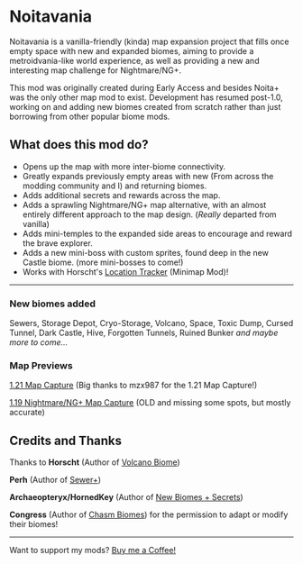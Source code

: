 # Noitavania
Noitavania is a vanilla-friendly (kinda) map expansion project that fills once empty space with new and expanded biomes, aiming to provide a metroidvania-like world experience, as well as providing a new and interesting map challenge for Nightmare/NG+.

This mod was originally created during Early Access and besides Noita+ was the only other map mod to exist. Development has resumed post-1.0, working on and adding new biomes created from scratch rather than just borrowing from other popular biome mods.

## What does this mod do?
* Opens up the map with more inter-biome connectivity.
* Greatly expands previously empty areas with new (From across the modding community and I) and returning biomes.
* Adds additional secrets and rewards across the map.
* Adds a sprawling Nightmare/NG+ map alternative, with an almost entirely different approach to the map design. (*Really* departed from vanilla)
* Adds mini-temples to the expanded side areas to encourage and reward the brave explorer.
* Adds a new mini-boss with custom sprites, found deep in the new Castle biome. (more mini-bosses to come!)
* Works with Horscht's [Location Tracker](https://steamcommunity.com/sharedfiles/filedetails/?id=2227903743) (Minimap Mod)!
- - - -
### New biomes added
Sewers, Storage Depot, Cryo-Storage, Volcano, Space, Toxic Dump, Cursed Tunnel, Dark Castle, Hive, Forgotten Tunnels, Ruined Bunker _and maybe more to come..._
### Map Previews
[1.21 Map Capture](https://easyzoom.com/image/243831) (Big thanks to mzx987 for the 1.21 Map Capture!)

[1.19 Nightmare/NG+ Map Capture](https://easyzoom.com/image/243834) (OLD and missing some spots, but mostly accurate)

## Credits and Thanks
Thanks to __Horscht__ (Author of [Volcano Biome](https://steamcommunity.com/sharedfiles/filedetails/?id=2028431626))

__Perh__ (Author of [Sewer+](https://steamcommunity.com/sharedfiles/filedetails/?id=1976633201))

__Archaeopteryx/HornedKey__ (Author of 
[New Biomes + Secrets](https://steamcommunity.com/sharedfiles/filedetails/?id=1985575640))

__Congress__ (Author of [Chasm Biomes](https://steamcommunity.com/sharedfiles/filedetails/?id=2334635191)) for the permission to adapt or modify their biomes!
- - - -
Want to support my mods? [Buy me a Coffee!](https://ko-fi.com/tanksy)
